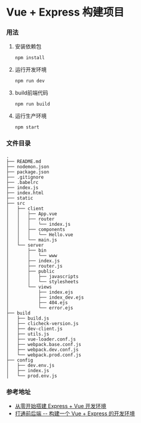 Vue + Express 构建项目
=========================================
### 用法

1. 安装依赖包

   `npm install`

2. 运行开发环境

   `npm run dev`

3. build前端代码

    `npm run build`
4. 运行生产环境

    `npm start`
    

### 文件目录
```
.
├── README.md
├── nodemon.json
├── package.json
├── .gitignore
├── .babelrc
├── index.js
├── index.html
├── static
├── src
│   ├── client
│   │   ├── App.vue
│   │   ├── router
│   │   │   └── index.js
│   │   ├── components
│   │   │   └── Hello.vue
│   │   └── main.js
│   └── server
│       ├── bin
│       │   └── www
│       ├── index.js
│       ├── router.js
│       ├── public
│       │   ├── javascripts
│       │   └── stylesheets
│       └── views
│           ├── index.ejs
│           ├── index_dev.ejs
│           ├── 404.ejs
│           └── error.ejs
├── build
│   ├── build.js
│   ├── clicheck-version.js
│   ├── dev-client.js
│   ├── utils.js
│   ├── vue-loader.conf.js
│   ├── webpack.base.conf.js
│   ├── webpack.dev.conf.js
│   └── webpack.prod.conf.js
├── config
│   ├── dev.env.js
│   ├── index.js
│   └── prod.env.js
```

### 参考地址

- [从零开始搭建 Express + Vue 开发环境](http://southerncross.github.io/2016/02/28/setup-express-vue-boilerplate/)
- [打通前后端 -- 构建一个 Vue + Express 的开发环境](http://www.jianshu.com/p/204458e07dbd)
